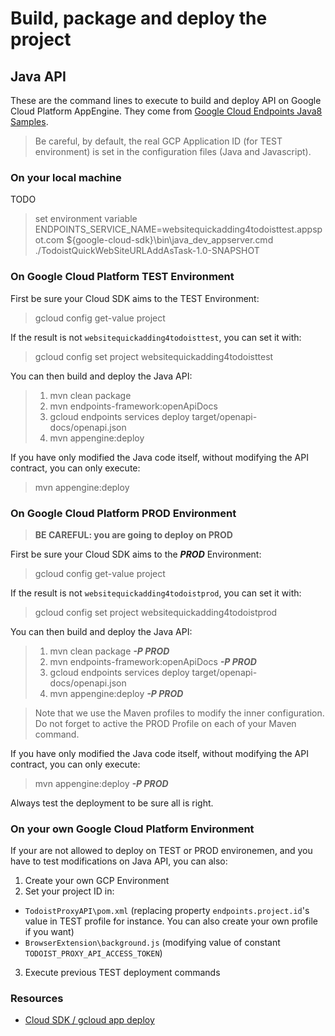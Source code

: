 # Build, package and deploy the project

## Java API

These are the command lines to execute to build and deploy API on Google Cloud Platform AppEngine. They come from [Google Cloud Endpoints Java8 Samples](https://github.com/GoogleCloudPlatform/java-docs-samples/tree/master/appengine-java8/endpoints-v2-backend).

> Be careful, by default, the real GCP Application ID (for TEST environment) is set in the configuration files (Java and Javascript).

### On your local machine

TODO
> set environment variable ENDPOINTS_SERVICE_NAME=websitequickadding4todoisttest.appspot.com
> ${google-cloud-sdk}\bin\java_dev_appserver.cmd ./TodoistQuickWebSiteURLAddAsTask-1.0-SNAPSHOT

### On Google Cloud Platform TEST Environment

First be sure your Cloud SDK aims to the TEST Environment:  
> gcloud config get-value project

If the result is not `websitequickadding4todoisttest`, you can set it with:
> gcloud config set project websitequickadding4todoisttest

You can then build and deploy the Java API:  
 
> 1. mvn clean package  
> 2. mvn endpoints-framework:openApiDocs  
> 3. gcloud endpoints services deploy target/openapi-docs/openapi.json   
> 4. mvn appengine:deploy

If you have only modified the Java code itself, without modifying the API contract, you can only execute:
> mvn appengine:deploy


### On Google Cloud Platform PROD Environment

> **BE CAREFUL: you are going to deploy on PROD**  

First be sure your Cloud SDK aims to the ***PROD*** Environment:  
> gcloud config get-value project

If the result is not `websitequickadding4todoistprod`, you can set it with:
> gcloud config set project websitequickadding4todoistprod

You can then build and deploy the Java API:  

> 1. mvn clean package ***-P PROD***  
> 2. mvn endpoints-framework:openApiDocs ***-P PROD***  
> 3. gcloud endpoints services deploy target/openapi-docs/openapi.json   
> 4. mvn appengine:deploy ***-P PROD***

> Note that we use the Maven profiles to modify the inner configuration. Do not forget to active the PROD Profile on each of your Maven command.

If you have only modified the Java code itself, without modifying the API contract, you can only execute:
> mvn appengine:deploy ***-P PROD***

Always test the deployment to be sure all is right.

### On your own Google Cloud Platform Environment

If your are not allowed to deploy on TEST or PROD environemen, and you have to test modifications on Java API, you can also:
1. Create your own GCP Environment
2. Set your project ID in:
  - `TodoistProxyAPI\pom.xml` (replacing property `endpoints.project.id`'s value in TEST profile for instance. You can also create your own profile if you want)
  - `BrowserExtension\background.js` (modifying value of constant `TODOIST_PROXY_API_ACCESS_TOKEN`)
3. Execute previous TEST deployment commands  

### Resources

- [Cloud SDK / gcloud app deploy](https://cloud.google.com/sdk/gcloud/reference/app/deploy)